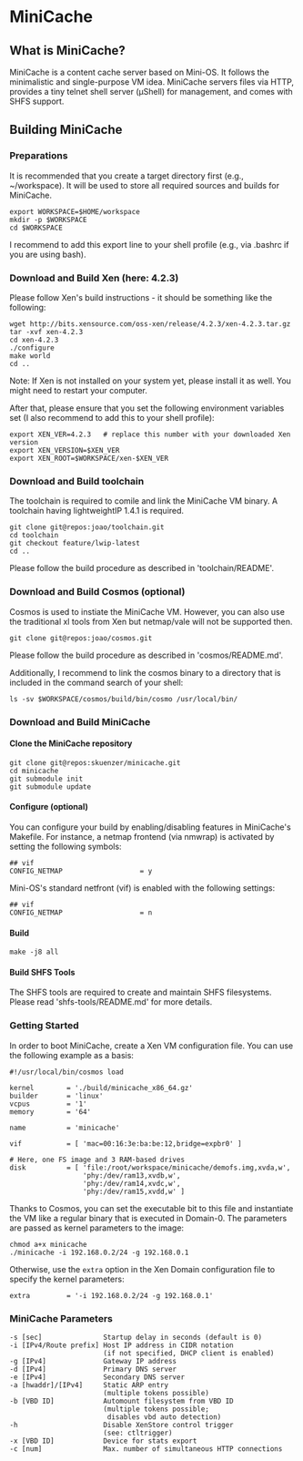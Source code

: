 MiniCache
=========

What is MiniCache?
------------------

MiniCache is a content cache server based on Mini-OS. It follows the
minimalistic and single-purpose VM idea. MiniCache servers files via HTTP,
provides a tiny telnet shell server (µShell) for management, and comes with
SHFS support.


Building MiniCache
------------------

### Preparations
It is recommended that you create a target directory first (e.g., ~/workspace).
It will be used to store all required sources and builds for MiniCache.

    export WORKSPACE=$HOME/workspace
    mkdir -p $WORKSPACE
    cd $WORKSPACE

I recommend to add this export line to your shell profile (e.g., via .bashrc if
you are using bash).


### Download and Build Xen (here: 4.2.3)
Please follow Xen's build instructions - it should be something like the
following:

    wget http://bits.xensource.com/oss-xen/release/4.2.3/xen-4.2.3.tar.gz
    tar -xvf xen-4.2.3
    cd xen-4.2.3
    ./configure
    make world
    cd ..

Note: If Xen is not installed on your system yet, please install it as well.
You might need to restart your computer.

After that, please ensure that you set the following environment variables set
(I also recommend to add this to your shell profile):

    export XEN_VER=4.2.3   # replace this number with your downloaded Xen version
    export XEN_VERSION=$XEN_VER
    export XEN_ROOT=$WORKSPACE/xen-$XEN_VER


### Download and Build toolchain
The toolchain is required to comile and link the MiniCache VM binary. A
toolchain having lightweightIP 1.4.1 is required.

    git clone git@repos:joao/toolchain.git
    cd toolchain
    git checkout feature/lwip-latest
    cd ..

Please follow the build procedure as described in 'toolchain/README'.


### Download and Build Cosmos (optional)
Cosmos is used to instiate the MiniCache VM. However, you can also use the
traditional xl tools from Xen but netmap/vale will not be supported then.

    git clone git@repos:joao/cosmos.git

Please follow the build procedure as described in 'cosmos/README.md'.

Additionally, I recommend to link the cosmos binary to a directory that is
included in the command search of your shell:

    ls -sv $WORKSPACE/cosmos/build/bin/cosmo /usr/local/bin/


### Download and Build MiniCache
#### Clone the MiniCache repository

    git clone git@repos:skuenzer/minicache.git
    cd minicache
    git submodule init
    git submodule update

#### Configure (optional)
You can configure your build by enabling/disabling features in MiniCache's
Makefile. For instance, a netmap frontend (via nmwrap) is activated by setting
the following symbols:

    ## vif
    CONFIG_NETMAP                   = y

Mini-OS's standard netfront (vif) is enabled with the following settings:

    ## vif
    CONFIG_NETMAP                   = n

#### Build

    make -j8 all

#### Build SHFS Tools
The SHFS tools are required to create and maintain SHFS filesystems.
Please read 'shfs-tools/README.md' for more details.


### Getting Started

In order to boot MiniCache, create a Xen VM configuration file. You can use the
following example as a basis:

    #!/usr/local/bin/cosmos load

    kernel        = './build/minicache_x86_64.gz'
    builder       = 'linux'
    vcpus         = '1'
    memory        = '64'

    name          = 'minicache'

    vif           = [ 'mac=00:16:3e:ba:be:12,bridge=expbr0' ]

    # Here, one FS image and 3 RAM-based drives
    disk          = [ 'file:/root/workspace/minicache/demofs.img,xvda,w',
                      'phy:/dev/ram13,xvdb,w',
                      'phy:/dev/ram14,xvdc,w',
                      'phy:/dev/ram15,xvdd,w' ]

Thanks to Cosmos, you can set the executable bit to this file and instantiate
the VM like a regular binary that is executed in Domain-0. The parameters
are passed as kernel parameters to the image:

    chmod a+x minicache
    ./minicache -i 192.168.0.2/24 -g 192.168.0.1

Otherwise, use the `extra` option in the Xen Domain configuration file to
specify the kernel parameters:

    extra         = '-i 192.168.0.2/24 -g 192.168.0.1'


### MiniCache Parameters

    -s [sec]               Startup delay in seconds (default is 0)
    -i [IPv4/Route prefix] Host IP address in CIDR notation
                           (if not specified, DHCP client is enabled)
    -g [IPv4]              Gateway IP address
    -d [IPv4]              Primary DNS server
    -e [IPv4]              Secondary DNS server
    -a [hwaddr]/[IPv4]     Static ARP entry
                           (multiple tokens possible)
    -b [VBD ID]            Automount filesystem from VBD ID
                           (multiple tokens possible;
                            disables vbd auto detection)
    -h                     Disable XenStore control trigger
                           (see: ctltrigger)
    -x [VBD ID]            Device for stats export
    -c [num]               Max. number of simultaneous HTTP connections
